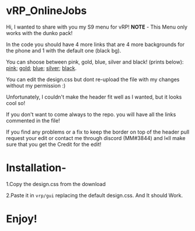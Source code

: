 # vRP_OnlineJobs
  
Hi, I wanted to share with you my S9 menu for vRP!
**NOTE** - This Menu only works with the dunko pack!

In the code you should have 4 more links that are 4 more backgrounds for the phone and 1 with the default one (black bg).

You can shoose between pink, gold, blue, silver and black! (prints below): 
[pink](); 
[gold](); 
[blue](); 
[silver](); 
[black]().

You can edit the design.css but dont re-upload the file with my changes without my permission :)

Unfortunately, I couldn't make the header fit well as I wanted, but it looks cool so!

If you don't want to come always to the repo. you will have all the links commented in the file!

If you find any problems or a fix to keep the border on top of the header pull request your edit or contact me through discord (MM#3844) and I«ll make sure that you get the Credit for the edit!

# Installation-
1.Copy the design.css from the download

2.Paste it in `vrp/gui` replacing the default design.css.
And It should Work.

# Enjoy!
